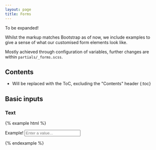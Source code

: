 ```yaml
---
layout: page
title: Forms
---
```


To be expanded!

Whilst the markup matches Bootstrap as of now, we include examples to give a sense of what our customised form elements look like.

Mostly achieved through configuration of variables, further changes are within `partials/_forms.scss`.

## Contents

* Will be replaced with the ToC, excluding the "Contents" header
{:toc}

## Basic inputs

### Text

{% example html %}
<form>
  <div class="form-group">
    <label for="example_text_input">Example!</label>
    <input type="text" class="form-control" id="example_text_input" placeholder="Enter a value...">
  </div>
</form>
{% endexample %}
